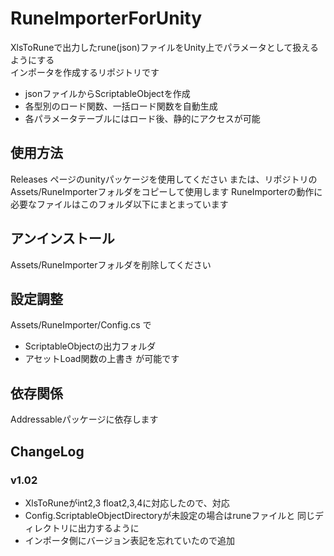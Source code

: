 # RuneImporterForUnity
XlsToRuneで出力したrune(json)ファイルをUnity上でパラメータとして扱えるようにする<br>
インポータを作成するリポジトリです
- jsonファイルからScriptableObjectを作成
- 各型別のロード関数、一括ロード関数を自動生成
- 各パラメータテーブルにはロード後、静的にアクセスが可能

## 使用方法
Releases ページのunityパッケージを使用してください
または、リポジトリのAssets/RuneImporterフォルダをコピーして使用します
RuneImporterの動作に必要なファイルはこのフォルダ以下にまとまっています

## アンインストール
Assets/RuneImporterフォルダを削除してください

## 設定調整
Assets/RuneImporter/Config.cs で
- ScriptableObjectの出力フォルダ
- アセットLoad関数の上書き
が可能です

## 依存関係
Addressableパッケージに依存します

## ChangeLog

### v1.02
- XlsToRuneがint2,3 float2,3,4に対応したので、対応
- Config.ScriptableObjectDirectoryが未設定の場合はruneファイルと
  同じディレクトリに出力するように
- インポータ側にバージョン表記を忘れていたので追加
